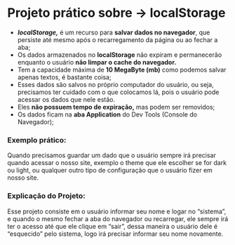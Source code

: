# Projeto prático sobre -> localStorage

- ***************************************localStorage,*************************************** é um recurso para **************************************************salvar dados no navegador**************************************************, que persiste até mesmo após o recarregamento da página ou ao fechar a aba;
- Os dados armazenados no **localStorage** não expiram e permanecerão enquanto o usuário **não limpar o cache do navegador.**
- Tem a capacidade máxima de ****************************10 MegaByte (mb)**************************** como podemos salvar apenas textos, é bastante coisa;
- Esses dados são salvos no próprio computador do usuário, ou seja, precisamos ter cuidado com o que colocamos lá, pois o usuário pode acessar os dados que nele estão.
- Eles **************************************************************não possuem tempo de expiração,************************************************************** mas podem ser removidos;
- Os dados ficam na **********aba Application********** do Dev Tools (Console do Navegador);

### Exemplo prático:

Quando precisamos guardar um dado que o usuário sempre irá precisar quando acessar o nosso site, exemplo o theme que ele escolher se for dark ou light, ou qualquer outro tipo de configuração que o usuário fizer em nosso site.

### Explicação do Projeto:

Esse projeto consiste em o usuário informar seu nome e logar no “sistema”, e quando o mesmo fechar a aba do navegador ou recarregar, ele sempre irá ter o acesso até que ele clique em “sair”, dessa maneira o usuário dele é “esquecido” pelo sistema, logo irá precisar informar seu nome novamente.
